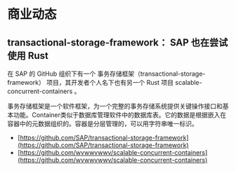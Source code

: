 # 商业动态


## transactional-storage-framework： SAP 也在尝试使用 Rust

在 SAP 的 GitHub 组织下有一个 事务存储框架（transactional-storage-framework） 项目，其开发者个人名下也有另一个 Rust 项目 scalable-concurrent-containers 。

事务存储框架是一个软件框架，为一个完整的事务存储系统提供关键操作接口和基本功能。Container类似于数据库管理软件中的数据库表。它的数据是根据嵌入在容器中的元数据组织的。容器是分层管理的，可以用字符串唯一标识。

- [https://github.com/SAP/transactional-storage-framework](https://github.com/SAP/transactional-storage-framework)
- [https://github.com/wvwwvwwv/scalable-concurrent-containers](https://github.com/wvwwvwwv/scalable-concurrent-containers)
